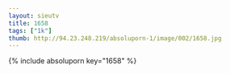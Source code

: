 ```yaml
--- 
layout: sieutv
title: 1658
tags: ["1k"]
thumb: http://94.23.248.219/absoluporn-1/image/002/1658.jpg
---
```

{% include absoluporn key="1658" %} 
